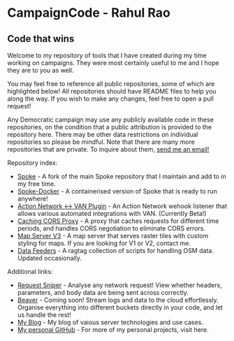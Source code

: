 # CampaignCode - Rahul Rao

## Code that wins

Welcome to my repository of tools that I have created during my time working on campaigns. They were most certainly useful to me and I hope they are to you as well.

You may feel free to reference all public repositories, some of which are highlighted below! All repositories should have README files to help you along the way. If you wish to make any changes, feel free to open a pull request!

Any Democratic campaign may use any publicly available code in these repositories, on the condition that a public attribution is provided to the repository here. There may be other data restrictions on individual repositories so please be mindful. Note that there are many more repositories that are private. To inquire about them, [send me an email!](mailto:rahulrao@email.com)

Repository index:

- [Spoke](https://github.com/campaigncode/Spoke) - A fork of the main Spoke repository that I maintain and add to in my free time.
- [Spoke-Docker](https://hub.docker.com/r/rar1871/spoke) - A containerised version of Spoke that is ready to run anywhere!
- [Action Network <-> VAN Plugin](https://github.com/campaigncode/action-network-van-trigger) - An Action Network wehook listener that allows various automated integrations with VAN. (Currently Beta!)
- [Caching CORS Proxy](https://github.com/campaigncode/proxy) - A proxy that caches requests for different time periods, and handles CORS negotiation to eliminate CORS errors.
- [Map Server V3](https://github.com/campaigncode/map-server-v3) - A map server that serves raster tiles with custom styling for maps. If you are looking for V1 or V2, contact me.
- [Data Feeders](https://github.com/campaigncode/data-feed) - A ragtag collection of scripts for handling OSM data. Updated occasionally.

Additional links:

- [Request Sniper](https://sniper.campaigncode.org/) - Analyse any network request! View whether headers, parameters, and body data are being sent across correctly.
- [Beaver](https://beaver-logs.com/) - Coming soon! Stream logs and data to the cloud effortlessly. Organise everything into different buckets directly in your code, and let us handle the rest!
- [My Blog](https://medium.com/@rar1871) - My blog of vaious server technologies and use cases.
- [My personal GitHub](https://github.com/RahulR100?tab=repositories) - For more of my personal projects, visit here.
